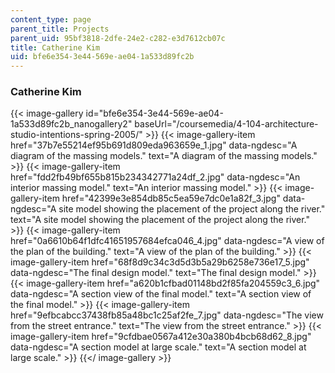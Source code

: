 ```yaml
---
content_type: page
parent_title: Projects
parent_uid: 95bf3818-2dfe-24e2-c282-e3d7612cb07c
title: Catherine Kim
uid: bfe6e354-3e44-569e-ae04-1a533d89fc2b
---
```


### Catherine Kim
{{< image-gallery id="bfe6e354-3e44-569e-ae04-1a533d89fc2b_nanogallery2" baseUrl="/coursemedia/4-104-architecture-studio-intentions-spring-2005/" >}}
{{< image-gallery-item href="37b7e55214ef95b691d809eda963659e_1.jpg" data-ngdesc="A diagram of the massing models." text="A diagram of the massing models." >}}
{{< image-gallery-item href="fdd2fb49bf655b815b234342771a24df_2.jpg" data-ngdesc="An interior massing model." text="An interior massing model." >}}
{{< image-gallery-item href="42399e3e854db85c5ea59e7dc0e1a82f_3.jpg" data-ngdesc="A site model showing the placement of the project along the river." text="A site model showing the placement of the project along the river." >}}
{{< image-gallery-item href="0a6610b64f1dfc41651957684efca046_4.jpg" data-ngdesc="A view of the plan of the building." text="A view of the plan of the building." >}}
{{< image-gallery-item href="68f8d9c34c3d5d3b5a29b6258e736e17_5.jpg" data-ngdesc="The final design model." text="The final design model." >}}
{{< image-gallery-item href="a620b1cfbad01148bd2f85fa204559c3_6.jpg" data-ngdesc="A section view of the final model." text="A section view of the final model." >}}
{{< image-gallery-item href="9efbcabcc37438fb85a48bc1c25af2fe_7.jpg" data-ngdesc="The view from the street entrance." text="The view from the street entrance." >}}
{{< image-gallery-item href="9cfdbae0567a412e30a380b4bcb68d62_8.jpg" data-ngdesc="A section model at large scale." text="A section model at large scale." >}}
{{</ image-gallery >}}